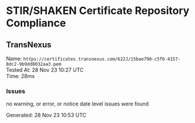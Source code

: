 # STIR/SHAKEN Certificate Repository Compliance

## TransNexus

Name: `https://certificates.transnexus.com/622J/15bae790-c5f6-4157-8dc2-9b9dd8032aa3.pem`\
Tested At: 28 Nov 23 10:27 UTC\
Time: 28ms

### Issues

no warning, or error, or notice date level issues were found

Generated: 28 Nov 23 10:53 UTC
